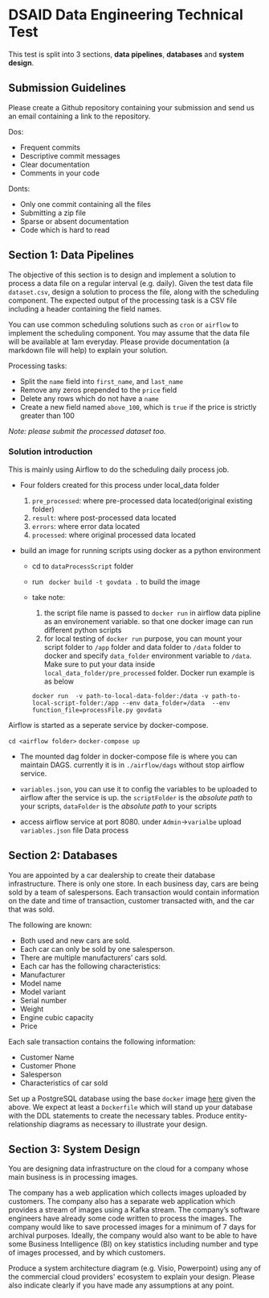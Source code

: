 
# DSAID Data Engineering Technical Test

This test is split into 3 sections, **data pipelines**, **databases** and **system design**.

## Submission Guidelines
Please create a Github repository containing your submission and send us an email containing a link to the repository.

Dos:
- Frequent commits
- Descriptive commit messages
- Clear documentation
- Comments in your code

Donts:
- Only one commit containing all the files
- Submitting a zip file
- Sparse or absent documentation
- Code which is hard to read

## Section 1: Data Pipelines
The objective of this section is to design and implement a solution to process a data file on a regular interval (e.g. daily). Given the test data file `dataset.csv`, design a solution to process the file, along with the scheduling component. The expected output of the processing task is a CSV file including a header containing the field names.

You can use common scheduling solutions such as `cron` or `airflow` to implement the scheduling component. You may assume that the data file will be available at 1am everyday. Please provide documentation (a markdown file will help) to explain your solution.

Processing tasks:
- Split the `name` field into `first_name`, and `last_name`
- Remove any zeros prepended to the `price` field
- Delete any rows which do not have a `name`
- Create a new field named `above_100`, which is `true` if the price is strictly greater than 100

*Note: please submit the processed dataset too.*
### Solution introduction
This is mainly using Airflow to do the scheduling daily process job.

- Four folders created for this process under local_data folder
    1. `pre_processed`: where pre-processed data located(original existing folder)
	2. `result`: where post-processed data located
	3. `errors`: where error data located
	4. `processed`: where original processed data located

- build an image for running scripts using docker as a python environment
    - cd to `dataProcessScript` folder
	- run ` docker build -t govdata .` to build the image
	- take note:
	    1. the script file name is passed to `docker run` in airflow data pipline as an environement variable. so that one docker image can run different python scripts
		2. for local testing of `docker run` purpose, you can mount your script folder to `/app` folder and data folder to `/data` folder to docker and specify `data_folder` environment variable to `/data`. Make sure to put your data inside `local_data_folder/pre_processed` folder. Docker run example is as below

		`docker run  -v path-to-local-data-folder:/data -v path-to-local-script-folder:/app --env data_folder=/data  --env function_file=processFile.py govdata`

Airflow is started as a seperate service by docker-compose.

`cd <airflow folder>`
`docker-compose up`

- The mounted dag folder in docker-compose file is where you can maintain DAGS. currently it is in `./airflow/dags` without stop airflow service.

-  `variables.json`, you can use it to config the variables to be uploaded to airflow after the service is up. the `scriptFolder` is the <em>absolute path</em> to your scripts, `dataFolder` is the <em>absolute path</em> to your scripts

- access airflow service at port 8080. under `Admin`->`varialbe` upload `variables.json` file
Data process



## Section 2: Databases
You are appointed by a car dealership to create their database infrastructure. There is only one store. In each business day, cars are being sold by a team of salespersons. Each transaction would contain information on the date and time of transaction, customer transacted with, and the car that was sold.

The following are known:
- Both used and new cars are sold.
- Each car can only be sold by one salesperson.
- There are multiple manufacturers’ cars sold.
- Each car has the following characteristics:
- Manufacturer
- Model name
- Model variant
- Serial number
- Weight
- Engine cubic capacity
- Price

Each sale transaction contains the following information:
- Customer Name
- Customer Phone
- Salesperson
- Characteristics of car sold

Set up a PostgreSQL database using the base `docker` image [here](https://hub.docker.com/_/postgres) given the above. We expect at least a `Dockerfile` which will stand up your database with the DDL statements to create the necessary tables. Produce entity-relationship diagrams as necessary to illustrate your design.

## Section 3: System Design
You are designing data infrastructure on the cloud for a company whose main business is in processing images.

The company has a web application which collects images uploaded by customers. The company also has a separate web application which provides a stream of images using a Kafka stream. The company’s software engineers have already some code written to process the images. The company  would like to save processed images for a minimum of 7 days for archival purposes. Ideally, the company would also want to be able to have some Business Intelligence (BI) on key statistics including number and type of images processed, and by which customers.

Produce a system architecture diagram (e.g. Visio, Powerpoint) using any of the commercial cloud providers' ecosystem to explain your design. Please also indicate clearly if you have made any assumptions at any point.


